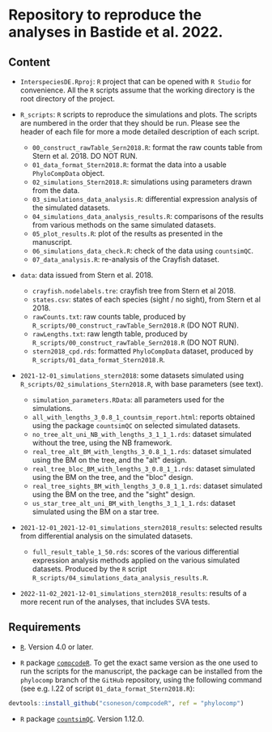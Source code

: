# Repository to reproduce the analyses in Bastide et al. 2022.

## Content

* `InterspeciesDE.Rproj`: `R` project that can be opened with `R Studio` for convenience. 
All the `R` scripts assume that the working directory is the root directory of the project.

* `R_scripts`: `R` scripts to reproduce the simulations and plots.
The scripts are numbered in the order that they should be run.
Please see the header of each file for more a mode detailed description of each script.
  * `00_construct_rawTable_Sern2018.R`: format the raw counts table from Stern et al. 2018. DO NOT RUN.
  * `01_data_format_Stern2018.R`: format the data into a usable `PhyloCompData` object.
  * `02_simulations_Stern2018.R`: simulations using parameters drawn from the data.
  * `03_simulations_data_analysis.R`: differential expression analysis of the simulated datasets.
  * `04_simulations_data_analysis_results.R`: comparisons of the results from various methods on the same simulated datasets.
  * `05_plot_results.R`: plot of the results as presented in the manuscript.
  * `06_simulations_data_check.R`: check of the data using `countsimQC`.
  * `07_data_analysis.R`: re-analysis of the Crayfish dataset.

* `data`: data issued from Stern et al. 2018.
  * `crayfish.nodelabels.tre`: crayfish tree from Stern et al 2018.
  * `states.csv`: states of each species (sight / no sight), from Stern et al 2018.
  * `rawCounts.txt`: raw counts table, produced by `R_scripts/00_construct_rawTable_Sern2018.R` (DO NOT RUN).
  * `rawLengths.txt`: raw length table, produced by `R_scripts/00_construct_rawTable_Sern2018.R` (DO NOT RUN).
  * `stern2018_cpd.rds`: formatted `PhyloCompData` dataset, produced by `R_scripts/01_data_format_Stern2018.R`.

* `2021-12-01_simulations_stern2018`: some datasets simulated using `R_scripts/02_simulations_Stern2018.R`, with base parameters (see text).
  * `simulation_parameters.RData`: all parameters used for the simulations.
  * `all_with_lengths_3_0.8_1_countsim_report.html`: reports obtained using the package `countsimQC` on selected simulated datasets.
  * `no_tree_alt_uni_NB_with_lengths_3_1_1_1.rds`: dataset simulated without the tree, using the NB framework.
  * `real_tree_alt_BM_with_lengths_3_0.8_1_1.rds`: dataset simulated using the BM on the tree, and the "alt" design.
  * `real_tree_bloc_BM_with_lengths_3_0.8_1_1.rds`: dataset simulated using the BM on the tree, and the "bloc" design.
  * `real_tree_sights_BM_with_lengths_3_0.8_1_1.rds`: dataset simulated using the BM on the tree, and the "sight" design.
  * `us_star_tree_alt_uni_BM_with_lengths_3_1_1_1.rds`: dataset simulated using the BM on a star tree.

* `2021-12-01_2021-12-01_simulations_stern2018_results`: selected results from differential analysis on the simulated datasets.
  * `full_result_table_1_50.rds`: scores of the various differential expression analysis methods applied on the various simulated datasets.
    Produced by the `R` script `R_scripts/04_simulations_data_analysis_results.R`.

* `2022-11-02_2021-12-01_simulations_stern2018_results`: results of a more recent run of the analyses, that includes SVA tests.

## Requirements

* [`R`](https://cran.r-project.org/index.html). Version 4.0 or later.

* `R` package [`compcodeR`](https://doi.org/10.18129/B9.bioc.compcodeR).
To get the exact same version as the one used to run the scripts for the manuscript, 
the package can be installed from the `phylocomp` branch of the `GitHub` repository,
using the following command (see e.g. l.22 of script `01_data_format_Stern2018.R`):
```R
devtools::install_github("csoneson/compcodeR", ref = "phylocomp")
```

* `R` package [`countsimQC`](www.doi.org/10.18129/B9.bioc.countsimQC). Version 1.12.0.
